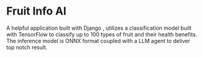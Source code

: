 # Fruit Info AI
A helpful application built with Django , utilizes a classification model built with TensorFlow to classify up to 100 types of fruit and their health benefits. The inference model is ONNX format coupled with a LLM agent to deliver top notch result.
